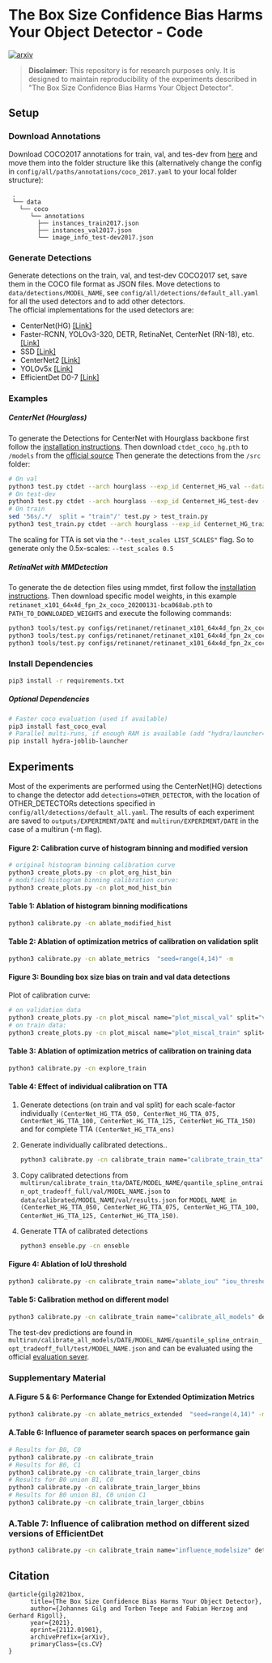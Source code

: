 # The Box Size Confidence Bias Harms Your Object Detector - Code
[![arxiv](https://img.shields.io/badge/arXiv-cs.CV:2112.01901-B31B1B.svg)](https://arxiv.org/abs/2112.01901)

> **Disclaimer:**
>This repository is for research purposes only. It is designed to maintain reproducibility of the experiments described in "The Box Size Confidence Bias Harms Your Object Detector".

## Setup
### Download Annotations
Download COCO2017 annotations for train, val, and tes-dev from [here](https://cocodataset.org/#download)
and move them into the folder structure like this (alternatively change the config in `config/all/paths/annotations/coco_2017.yaml` to your local folder structure): 
```
 .
 └── data
   └── coco
      └── annotations
        ├── instances_train2017.json
        ├── instances_val2017.json
        └── image_info_test-dev2017.json
```

### Generate Detections

Generate detections on the train, val, and test-dev COCO2017 set, save them in the COCO file format as JSON files.
Move detections to `data/detections/MODEL_NAME`, see `config/all/detections/default_all.yaml` for all the used detectors and to add other detectors.  
The official implementations for the used detectors are:

- CenterNet(HG) [[Link]](https://github.com/xingyizhou/CenterNet)
- Faster-RCNN, YOLOv3-320, DETR, RetinaNet, CenterNet (RN-18), etc. [[Link]](https://github.com/open-mmlab/mmdetection)
- SSD [[Link]](https://github.com/NVIDIA/DeepLearningExamples/tree/master/PyTorch/Detection/SSD)
- CenterNet2 [[Link]](https://github.com/xingyizhou/CenterNet2)
- YOLOv5x [[Link]](https://github.com/ultralytics/yolov5)
- EfficientDet D0-7 [[Link]](https://github.com/google/automl/tree/master/efficientdet)

### Examples 
##### CenterNet (Hourglass)
To generate the Detections for CenterNet with Hourglass backbone first follow the [installation instructions](https://github.com/xingyizhou/CenterNet/blob/master/readme/INSTALL.md). Then download `ctdet_coco_hg.pth` to `/models` from the [official source](https://github.com/xingyizhou/CenterNet/blob/master/readme/MODEL_ZOO.md)
Then generate the detections from the `/src` folder:  
```bash
# On val
python3 test.py ctdet --arch hourglass --exp_id Centernet_HG_val --dataset coco --load_model ../models/ctdet_coco_hg.pth 
# On test-dev
python3 test.py ctdet --arch hourglass --exp_id Centernet_HG_test-dev --dataset coco --load_model ../models/ctdet_coco_hg.pth --trainval
# On train
sed '56s/.*/  split = "train"/' test.py > test_train.py
python3 test_train.py ctdet --arch hourglass --exp_id Centernet_HG_train --dataset coco --load_model ../models/ctdet_coco_hg.pth
```

The scaling for TTA is set via the `"--test_scales LIST_SCALES"` flag. So to generate only the 0.5x-scales: `--test_scales 0.5`

##### RetinaNet with MMDetection
To generate the de detection files using mmdet, first follow the [installation instructions](https://github.com/open-mmlab/mmdetection/blob/master/docs/get_started.md). Then download specific model weights, in this example `retinanet_x101_64x4d_fpn_2x_coco_20200131-bca068ab.pth` to `PATH_TO_DOWNLOADED_WEIGHTS` and execute the following commands:
```bash
python3 tools/test.py configs/retinanet/retinanet_x101_64x4d_fpn_2x_coco.py PATH_TO_DOWNLOADED_WEIGHTS/retinanet_x101_64x4d_fpn_2x_coco_20200131-bca068ab.pth  --eval bbox --eval-options jsonfile_prefix='PATH_TO_THIS_REPO/detections/retinanet_x101_64x4d_fpn_2x/train2017' --cfg-options data.test.img_prefix='PATH_TO_COCO_IMGS/train2017' data.test.ann_file='PATH_TO_COCO_ANNS/annotations/instances_train2017.json'
python3 tools/test.py configs/retinanet/retinanet_x101_64x4d_fpn_2x_coco.py PATH_TO_DOWNLOADED_WEIGHTS/retinanet_x101_64x4d_fpn_2x_coco_20200131-bca068ab.pth  --eval bbox --eval-options jsonfile_prefix='PATH_TO_THIS_REPO/detections/retinanet_x101_64x4d_fpn_2x/val2017' --cfg-options data.test.img_prefix='PATH_TO_COCO_IMGS/val2017' data.test.ann_file='PATH_TO_COCO_ANNS/annotations/instances_val2017.json'
python3 tools/test.py configs/retinanet/retinanet_x101_64x4d_fpn_2x_coco.py PATH_TO_DOWNLOADED_WEIGHTS/retinanet_x101_64x4d_fpn_2x_coco_20200131-bca068ab.pth  --eval bbox --eval-options jsonfile_prefix='PATH_TO_THIS_REPO/detections/retinanet_x101_64x4d_fpn_2x/test-dev2017' --cfg-options data.test.img_prefix='PATH_TO_COCO_IMGS/test2017' data.test.ann_file='PATH_TO_COCO_ANNS/annotations/image_info_test-dev2017.json'
```
### Install Dependencies
```bash
pip3 install -r requirements.txt
```
##### Optional Dependencies
```bash
# Faster coco evaluation (used if available)
pip3 install fast_coco_eval
# Parallel multi-runs, if enough RAM is available (add "hydra/launcher=joblib" to every command with -m flag)
pip install hydra-joblib-launcher
```

## Experiments
Most of the experiments are performed using the CenterNet(HG) detections to change the detector add `detections=OTHER_DETECTOR`, with the location of OTHER_DETECTORs detections specified in `config/all/detections/default_all.yaml`.
The results of each experiment are saved to `outputs/EXPERIMENT/DATE` and `multirun/EXPERIMENT/DATE` in the case of a multirun (-m flag).

#### Figure 2: Calibration curve of histogram binning and modified version
```bash
# original histogram binning calibration curve
python3 create_plots.py -cn plot_org_hist_bin
# modified histogram binning calibration curve:
python3 create_plots.py -cn plot_mod_hist_bin
```

#### Table 1: Ablation  of  histogram  binning  modifications
```bash
python3 calibrate.py -cn ablate_modified_hist 
```

#### Table 2: Ablation of optimization metrics of calibration on validation split
```bash
python3 calibrate.py -cn ablate_metrics  "seed=range(4,14)" -m
```

#### Figure 3: Bounding box size bias on train and val data detections
Plot of calibration curve:
```bash
# on validation data
python3 create_plots.py -cn plot_miscal name="plot_miscal_val" split="val"
# on train data:
python3 create_plots.py -cn plot_miscal name="plot_miscal_train" split="train" calib.conf_bins=20
```

#### Table 3: Ablation of optimization metrics of calibration on training data
```bash
python3 calibrate.py -cn explore_train
```

#### Table 4: Effect of individual calibration on TTA
1. Generate detections (on train and val split) for each scale-factor individually `(CenterNet_HG_TTA_050, CenterNet_HG_TTA_075, CenterNet_HG_TTA_100, CenterNet_HG_TTA_125, CenterNet_HG_TTA_150)` and for complete TTA `(CenterNet_HG_TTA_ens)`

2. Generate individually calibrated detections..
    ```bash
    python3 calibrate.py -cn calibrate_train name="calibrate_train_tta" detector="CenterNet_HG_TTA_050","CenterNet_HG_TTA_075","CenterNet_HG_TTA_100","CenterNet_HG_TTA_125","CenterNet_HG_TTA_150","CenterNet_HG_TTA_ens" -m
    ```
3. Copy calibrated detections from `multirun/calibrate_train_tta/DATE/MODEL_NAME/quantile_spline_ontrain_opt_tradeoff_full/val/MODEL_NAME.json` to `data/calibrated/MODEL_NAME/val/results.json` for `MODEL_NAME in` `(CenterNet_HG_TTA_050, CenterNet_HG_TTA_075, CenterNet_HG_TTA_100, CenterNet_HG_TTA_125, CenterNet_HG_TTA_150)`.
4. Generate TTA of calibrated detections  
    ```bash
    python3 enseble.py -cn enseble
    ```

#### Figure 4: Ablation of IoU threshold
```bash
python3 calibrate.py -cn calibrate_train name="ablate_iou" "iou_threshold=range(0.5,0.96,0.05)" -m
```

#### Table 5: Calibration method on different model
```bash
python3 calibrate.py -cn calibrate_train name="calibrate_all_models" detector=LIST_ALL_MODELS -m
```
The test-dev predictions are found in `multirun/calibrate_all_models/DATE/MODEL_NAME/quantile_spline_ontrain_opt_tradeoff_full/test/MODEL_NAME.json` and can be evaluated using the official [evaluation sever](https://cocodataset.org/#upload).

### Supplementary Material

#### A.Figure 5 & 6: Performance Change for Extended Optimization Metrics
```bash
python3 calibrate.py -cn ablate_metrics_extended  "seed=range(4,14)" -m
```

#### A.Table 6: Influence of parameter search spaces on performance gain
```bash
# Results for B0, C0
python3 calibrate.py -cn calibrate_train
# Results for B0, C1
python3 calibrate.py -cn calibrate_train_larger_cbins
# Results for B0 union B1, C0
python3 calibrate.py -cn calibrate_train_larger_bbins
# Results for B0 union B1, C0 union C1
python3 calibrate.py -cn calibrate_train_larger_cbbins
```

### A.Table 7: Influence of calibration method on different sized versions of EfficientDet
```bash
python3 calibrate.py -cn calibrate_train name="influence_modelsize" detector="Efficientdet_D0","Efficientdet_D1","Efficientdet_D2","Efficientdet_D3","Efficientdet_D4","Efficientdet_D5","Efficientdet_D6","Efficientdet_D7" -m
```


## Citation
```
@article{gilg2021box,
      title={The Box Size Confidence Bias Harms Your Object Detector}, 
      author={Johannes Gilg and Torben Teepe and Fabian Herzog and Gerhard Rigoll},
      year={2021},
      eprint={2112.01901},
      archivePrefix={arXiv},
      primaryClass={cs.CV}
}
```   